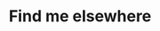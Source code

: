 ---
type: "social"
title: "Find me elsewhere"
social_media: 
  - {name: Arena, link: "https://www.are.na/peter-eberle/channels"}
  - {name: Instagram, link: "https://www.instagram.com/p.a.eberle"}
  - {name: Linkedin, link: "https://www.linkedin.com/in/eberlepeter"}
  - {name: Github, link: "https://github.com/petereberle"}
---